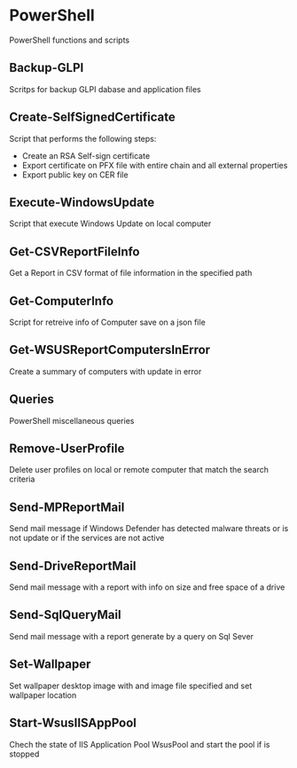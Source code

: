# PowerShell
PowerShell functions and scripts

## Backup-GLPI
Scritps for backup GLPI dabase and application files

## Create-SelfSignedCertificate
Script that performs the following steps:
- Create an RSA Self-sign certificate
- Export certificate on PFX file with entire chain and all external properties 
- Export public key on CER file

## Execute-WindowsUpdate
Script that execute Windows Update on local computer

## Get-CSVReportFileInfo
Get a Report in CSV format of file information in the specified path

## Get-ComputerInfo
Script for retreive info of Computer save on a json file

## Get-WSUSReportComputersInError
Create a summary of computers with update in error

## Queries
PowerShell miscellaneous queries

## Remove-UserProfile
Delete user profiles on local or remote computer that match the search criteria

## Send-MPReportMail
Send mail message if Windows Defender has detected malware threats or is not update or if the services are not active

## Send-DriveReportMail
Send mail message with a report with info on size and free space of a drive

## Send-SqlQueryMail
Send mail message with a report generate by a query on Sql Sever

## Set-Wallpaper
Set wallpaper desktop image with and image file specified and set wallpaper location

## Start-WsusIISAppPool
Chech the state of IIS Application Pool WsusPool and start the pool if is stopped
